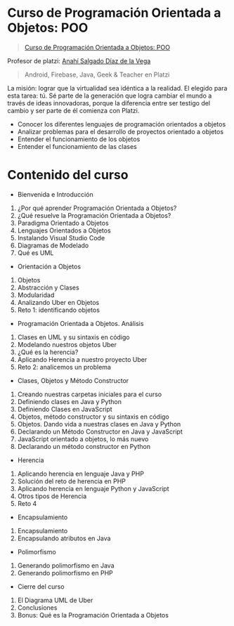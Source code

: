 # Curso de Programación Orientada a Objetos: POO

> <a href="https://platzi.com/cursos/oop/">Curso de Programación Orientada a Objetos: POO</a>

Profesor de platzi: <a href="https://github.com/anncode1">Anahí Salgado Díaz de la Vega</a>

> Android, Firebase, Java, Geek & Teacher en Platzi

La misión: lograr que la virtualidad sea idéntica a la realidad. El elegido para esta tarea: tú. Sé parte de la generación que logra cambiar el mundo a través de ideas innovadoras, porque la diferencia entre ser testigo del cambio y ser parte de él comienza con Platzi.

- Conocer los diferentes lenguajes de programación orientados a objetos
- Analizar problemas para el desarrollo de proyectos orientado a objetos
- Entender el funcionamiento de los objetos
- Entender el funcionamiento de las clases

# Contenido del curso

- Bienvenida e Introducción

1. ¿Por qué aprender Programación Orientada a Objetos?
2. ¿Qué resuelve la Programación Orientada a Objetos?
3. Paradigma Orientado a Objetos
4. Lenguajes Orientados a Objetos
5. Instalando Visual Studio Code
6. Diagramas de Modelado
7. Qué es UML

- Orientación a Objetos

1. Objetos
2. Abstracción y Clases
3. Modularidad
4. Analizando Uber en Objetos
5. Reto 1: identificando objetos

- Programación Orientada a Objetos. Análisis

1. Clases en UML y su sintaxis en código
2. Modelando nuestros objetos Uber
3. ¿Qué es la herencia?
4. Aplicando Herencia a nuestro proyecto Uber
5. Reto 2: analicemos un problema

- Clases, Objetos y Método Constructor

1. Creando nuestras carpetas iniciales para el curso
2. Definiendo clases en Java y Python
3. Definiendo Clases en JavaScript
4. Objetos, método constructor y su sintaxis en código
5. Objetos. Dando vida a nuestras clases en Java y Python
6. Declarando un Método Constructor en Java y JavaScript
7. JavaScript orientado a objetos, lo más nuevo
8. Declarando un método constructor en Python

- Herencia

1. Aplicando herencia en lenguaje Java y PHP
2. Solución del reto de herencia en PHP
3. Aplicando herencia en lenguaje Python y JavaScript
4. Otros tipos de Herencia
5. Reto 4

- Encapsulamiento

1. Encapsulamiento
2. Encapsulando atributos en Java

- Polimorfismo

1. Generando polimorfismo en Java
2. Generando polimorfismo en PHP

- Cierre del curso

1. El Diagrama UML de Uber
2. Conclusiones
3. Bonus: Qué es la Programación Orientada a Objetos

<!-- <span>Certificación: <a href="">Mostrar credencial</a></span>

![Certificado](img/) -->
